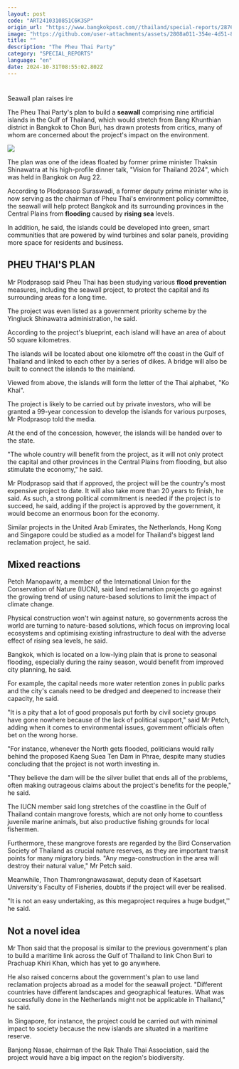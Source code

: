 ```yaml
---
layout: post
code: "ART2410310851C6K3SP"
origin_url: "https://www.bangkokpost.com//thailand/special-reports/2876203/seawall-plan-raises-ire"
image: "https://github.com/user-attachments/assets/2808a011-354e-4d51-8c7f-ec12c1ede1dd"
title: ""
description: "The Pheu Thai Party"
category: "SPECIAL_REPORTS"
language: "en"
date: 2024-10-31T08:55:02.802Z
---
```


# 

Seawall plan raises ire

The Pheu Thai Party's plan to build a **seawall** comprising nine artificial islands in the Gulf of Thailand, which would stretch from Bang Khunthian district in Bangkok to Chon Buri, has drawn protests from critics, many of whom are concerned about the project's impact on the environment.

![](https://github.com/user-attachments/assets/5d29cbf5-5851-4210-bbe1-f2aa9ed8f551)

The plan was one of the ideas floated by former prime minister Thaksin Shinawatra at his high-profile dinner talk, "Vision for Thailand 2024", which was held in Bangkok on Aug 22.

According to Plodprasop Suraswadi, a former deputy prime minister who is now serving as the chairman of Pheu Thai's environment policy committee, the seawall will help protect Bangkok and its surrounding provinces in the Central Plains from **flooding** caused by **rising sea** levels.

In addition, he said, the islands could be developed into green, smart communities that are powered by wind turbines and solar panels, providing more space for residents and business.

**PHEU THAI'S PLAN**
--------------------

Mr Plodprasop said Pheu Thai has been studying various **flood prevention** measures, including the seawall project, to protect the capital and its surrounding areas for a long time.

The project was even listed as a government priority scheme by the Yingluck Shinawatra administration, he said.

According to the project's blueprint, each island will have an area of about 50 square kilometres.

The islands will be located about one kilometre off the coast in the Gulf of Thailand and linked to each other by a series of dikes. A bridge will also be built to connect the islands to the mainland.

Viewed from above, the islands will form the letter of the Thai alphabet, "Ko Khai".

The project is likely to be carried out by private investors, who will be granted a 99-year concession to develop the islands for various purposes, Mr Plodprasop told the media.

At the end of the concession, however, the islands will be handed over to the state.

"The whole country will benefit from the project, as it will not only protect the capital and other provinces in the Central Plains from flooding, but also stimulate the economy," he said.

Mr Plodprasop said that if approved, the project will be the country's most expensive project to date. It will also take more than 20 years to finish, he said. As such, a strong political commitment is needed if the project is to succeed, he said, adding if the project is approved by the government, it would become an enormous boon for the economy.

Similar projects in the United Arab Emirates, the Netherlands, Hong Kong and Singapore could be studied as a model for Thailand's biggest land reclamation project, he said.

**Mixed reactions**
-------------------

Petch Manopawitr, a member of the International Union for the Conservation of Nature (IUCN), said land reclamation projects go against the growing trend of using nature-based solutions to limit the impact of climate change.

Physical construction won't win against nature, so governments across the world are turning to nature-based solutions, which focus on improving local ecosystems and optimising existing infrastructure to deal with the adverse effect of rising sea levels, he said.

Bangkok, which is located on a low-lying plain that is prone to seasonal flooding, especially during the rainy season, would benefit from improved city planning, he said.

For example, the capital needs more water retention zones in public parks and the city's canals need to be dredged and deepened to increase their capacity, he said.

"It is a pity that a lot of good proposals put forth by civil society groups have gone nowhere because of the lack of political support," said Mr Petch, adding when it comes to environmental issues, government officials often bet on the wrong horse.

"For instance, whenever the North gets flooded, politicians would rally behind the proposed Kaeng Suea Ten Dam in Phrae, despite many studies concluding that the project is not worth investing in.

"They believe the dam will be the silver bullet that ends all of the problems, often making outrageous claims about the project's benefits for the people," he said.

The IUCN member said long stretches of the coastline in the Gulf of Thailand contain mangrove forests, which are not only home to countless juvenile marine animals, but also productive fishing grounds for local fishermen.

Furthermore, these mangrove forests are regarded by the Bird Conservation Society of Thailand as crucial nature reserves, as they are important transit points for many migratory birds. "Any mega-construction in the area will destroy their natural value," Mr Petch said.

Meanwhile, Thon Thamrongnawasawat, deputy dean of Kasetsart University's Faculty of Fisheries, doubts if the project will ever be realised.

"It is not an easy undertaking, as this megaproject requires a huge budget,'' he said.

**Not a novel idea**
--------------------

Mr Thon said that the proposal is similar to the previous government's plan to build a maritime link across the Gulf of Thailand to link Chon Buri to Prachuap Khiri Khan, which has yet to go anywhere.

He also raised concerns about the government's plan to use land reclamation projects abroad as a model for the seawall project. "Different countries have different landscapes and geographical features. What was successfully done in the Netherlands might not be applicable in Thailand," he said.

In Singapore, for instance, the project could be carried out with minimal impact to society because the new islands are situated in a maritime reserve.

Banjong Nasae, chairman of the Rak Thale Thai Association, said the project would have a big impact on the region's biodiversity.